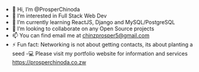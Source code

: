 - 👋 Hi, I’m @ProsperChinoda
- 👀 I’m interested in Full Stack Web Dev
- 🌱 I’m currently learning ReactJS, Django and MySQL/PostgreSQL 
- 💞️ I’m looking to collaborate on any Open Source projects
- 📫 You can find email me at chinzprosper5@gmail.com
- ⚡ Fun fact: Networking is not about getting contacts, its about planting a seed
-💻 Please visit my portfolio website for information and services https://prosperchinoda.co.zw
<!---
ProsperChinoda/ProsperChinoda is a ✨ special ✨ repository because its `README.md` (this file) appears on your GitHub profile.
You can click the Preview link to take a look at your changes.
--->
